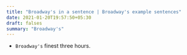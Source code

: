 ```yaml
---
title: "Broadway's in a sentence | Broadway's example sentences"
date: 2021-01-20T19:57:50+05:30
draft: falses
summary: "Broadway's"
---
```

- `Broadway's` finest three hours.
                 
